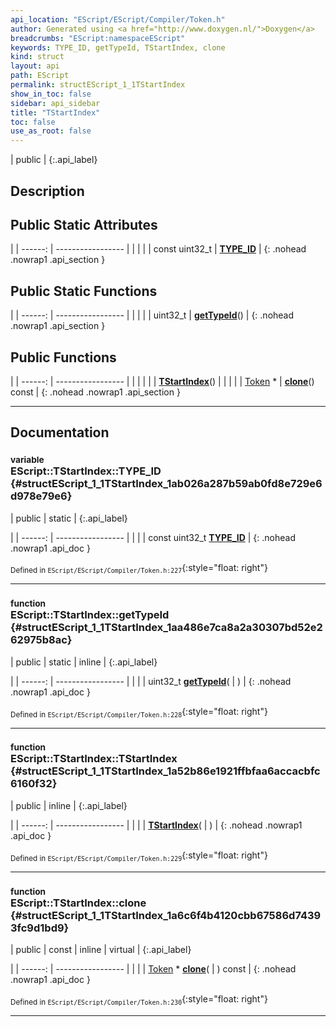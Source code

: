 ```yaml
---
api_location: "EScript/EScript/Compiler/Token.h"
author: Generated using <a href="http://www.doxygen.nl/">Doxygen</a>
breadcrumbs: "EScript:namespaceEScript"
keywords: TYPE_ID, getTypeId, TStartIndex, clone
kind: struct
layout: api
path: EScript
permalink: structEScript_1_1TStartIndex
show_in_toc: false
sidebar: api_sidebar
title: "TStartIndex"
toc: false
use_as_root: false
---
```


| public |
{:.api_label}

## Description





## Public Static Attributes

|
| ------: | ----------------- |
|  | |
| const uint32_t | **[TYPE_ID](#structEScript_1_1TStartIndex_1ab026a287b59ab0fd8e729e6d978e79e6)**  |
{: .nohead .nowrap1 .api_section }


## Public Static Functions

|
| ------: | ----------------- |
|  | |
| uint32_t | **[getTypeId](#structEScript_1_1TStartIndex_1aa486e7ca8a2a30307bd52e262975b8ac)**() |
{: .nohead .nowrap1 .api_section }


## Public Functions

|
| ------: | ----------------- |
|  | |
|  | **[TStartIndex](#structEScript_1_1TStartIndex_1a52b86e1921ffbfaa6accacbfc6160f32)**() |
|  | |
| [Token](classEScript_1_1Token) * | **[clone](#structEScript_1_1TStartIndex_1a6c6f4b4120cbb67586d74393fc9d1bd9)**() const |
{: .nohead .nowrap1 .api_section }


-------------------------------------------------------------------

## Documentation

### <small>variable</small><br/> EScript::TStartIndex::TYPE_ID {#structEScript_1_1TStartIndex_1ab026a287b59ab0fd8e729e6d978e79e6}

| public | static |
{:.api_label}

|
| ------: | ----------------- |
|  |
| const uint32_t **[TYPE_ID](#structEScript_1_1TStartIndex_1ab026a287b59ab0fd8e729e6d978e79e6)**  |
{: .nohead .nowrap1 .api_doc }





<sub>Defined in `EScript/EScript/Compiler/Token.h:227`</sub>{:style="float: right"}

-------------------------------------------------------------------

### <small>function</small><br/> EScript::TStartIndex::getTypeId {#structEScript_1_1TStartIndex_1aa486e7ca8a2a30307bd52e262975b8ac}

| public | static | inline |
{:.api_label}

|
| ------: | ----------------- |
|  |
| uint32_t **[getTypeId](#structEScript_1_1TStartIndex_1aa486e7ca8a2a30307bd52e262975b8ac)**( |  ) |
{: .nohead .nowrap1 .api_doc }





<sub>Defined in `EScript/EScript/Compiler/Token.h:228`</sub>{:style="float: right"}

-------------------------------------------------------------------

### <small>function</small><br/> EScript::TStartIndex::TStartIndex {#structEScript_1_1TStartIndex_1a52b86e1921ffbfaa6accacbfc6160f32}

| public | inline |
{:.api_label}

|
| ------: | ----------------- |
|  |
|  **[TStartIndex](#structEScript_1_1TStartIndex_1a52b86e1921ffbfaa6accacbfc6160f32)**( |  ) |
{: .nohead .nowrap1 .api_doc }





<sub>Defined in `EScript/EScript/Compiler/Token.h:229`</sub>{:style="float: right"}

-------------------------------------------------------------------

### <small>function</small><br/> EScript::TStartIndex::clone {#structEScript_1_1TStartIndex_1a6c6f4b4120cbb67586d74393fc9d1bd9}

| public | const | inline | virtual |
{:.api_label}

|
| ------: | ----------------- |
|  |
| [Token](classEScript_1_1Token) * **[clone](#structEScript_1_1TStartIndex_1a6c6f4b4120cbb67586d74393fc9d1bd9)**( |  ) const |
{: .nohead .nowrap1 .api_doc }





<sub>Defined in `EScript/EScript/Compiler/Token.h:230`</sub>{:style="float: right"}

-------------------------------------------------------------------

